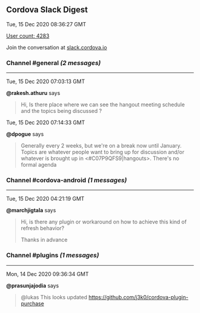 ## Cordova Slack Digest
Tue, 15 Dec 2020 08:36:27 GMT

[User count: 4283](https://cordova.slack.com/)


Join the conversation at [slack.cordova.io](http://slack.cordova.io/)

### __Channel #general__ _(2 messages)_
---

Tue, 15 Dec 2020 07:03:13 GMT

__@rakesh.athuru__ says 
> Hi, Is there place where we can see the hangout meeting schedule and the topics being discussed ?
> 

Tue, 15 Dec 2020 07:14:33 GMT

__@dpogue__ says 
> Generally every 2 weeks, but we're on a break now until January. Topics are whatever people want to bring up for discussion and/or whatever is brought up in <#C07P9QFS9|hangouts>. There's no formal agenda
> 

### __Channel #cordova-android__ _(1 messages)_
---

Tue, 15 Dec 2020 04:21:19 GMT

__@marchjigtala__ says 
> Hi, is there any plugin or workaround on how to achieve this kind of refresh behavior?
> 
> Thanks in advance
> 

### __Channel #plugins__ _(1 messages)_
---

Mon, 14 Dec 2020 09:36:34 GMT

__@prasunjajodia__ says 
> @lukas
> This looks updated <https://github.com/j3k0/cordova-plugin-purchase>
> 
